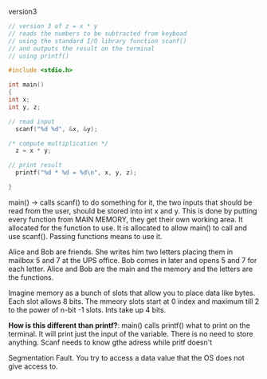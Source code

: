 
version3
```c
// version 3 of z = x * y
// reads the numbers to be subtracted from keyboad
// using the standard I/O library function scanf()
// and outputs the result on the terminal
// using printf()

#include <stdio.h>

int main()
{
int x;
int y, z;

// read input
  scanf("%d %d", &x, &y);

/* compute multiplication */
  z = x * y;

// print result
  printf("%d * %d = %d\n", x, y, z);

}
```

main() -> calls scanf() to do something for it, the two inputs that should be read from the user, should be stored into int x and y. 
This is done by putting every function from MAIN MEMORY, they get their own working area. It allocated for the function to use. It is allocated to allow main() to call and use scanf(). Passing functions means to use it. 

Alice and Bob are friends. She writes him two letters placing them in mailbox 5 and 7 at the UPS office. Bob comes in later and opens 5 and 7 for each letter. Alice and Bob are the main and the memory and the letters are the functions. 

Imagine memory as a bunch of slots that allow you to place data like bytes. Each slot allows 8 bits. The mmeory slots start at 0 index and maximum till 2 to the power of n-bit -1 slots. Ints take up 4 bits.

**How is this different than printf?**: main() calls printf() what to print on the terminal. It will print just the input of the variable. There is no need to store anything. Scanf needs to know gthe adress while pritf doesn't

Segmentation Fault. You try to access a data value that the OS does not give access to. 
